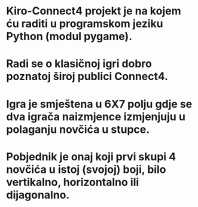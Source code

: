 # Kiro-Connect4 projekt je na kojem ću raditi u programskom jeziku Python (modul pygame).
# Radi se o klasičnoj igri dobro poznatoj široj publici Connect4.
# Igra je smještena u 6X7 polju gdje se dva igrača naizmjence izmjenjuju u polaganju novčića u stupce.
# Pobjednik je onaj koji prvi skupi 4 novčića u istoj (svojoj) boji, bilo vertikalno, horizontalno ili dijagonalno.
